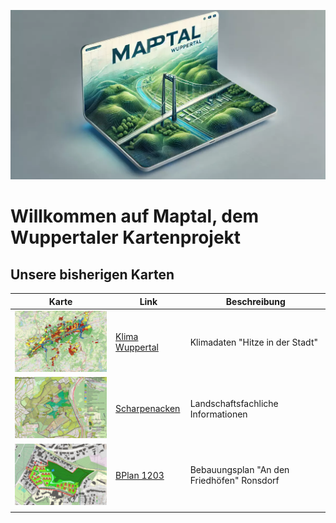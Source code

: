 ![Maptal](/docs/Maptal.webp)

# Willkommen auf Maptal, dem Wuppertaler Kartenprojekt

## Unsere bisherigen Karten

| Karte | Link |Beschreibung|
|-----|---------------|---|
|     ![Klima Wuppertal](/docs/Klima_Wuppertal.jpg)|[Klima Wuppertal](https://maptal.github.io/Klima_Wuppertal/)|Klimadaten "Hitze in der Stadt"|
|     ![Scharpenacken](/docs/Scharpenacken.jpg)|[Scharpenacken](https://maptal.github.io/Scharpenacken/)|Landschaftsfachliche Informationen|
|     ![BPlan 1203](/docs/1203.jpg)|[BPlan 1203](https://maptal.github.io/Bplan_1203_Ronsdorf/)|Bebauungsplan "An den Friedhöfen" Ronsdorf|
|     |               |
